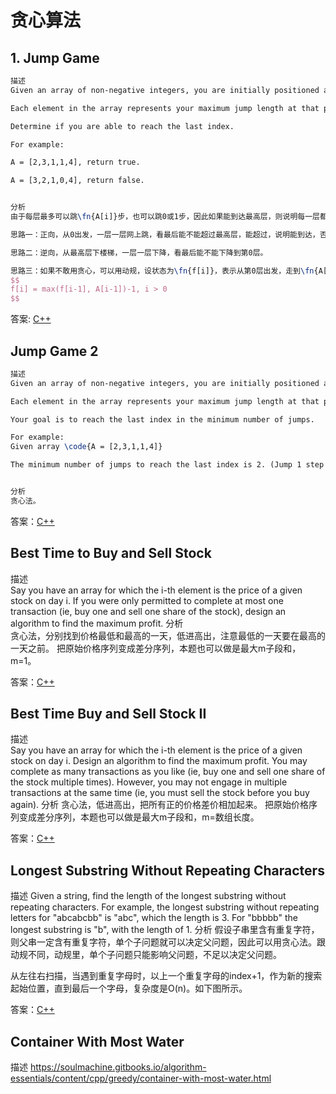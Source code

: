 # 贪心算法
## 1. Jump Game
```latex
描述
Given an array of non-negative integers, you are initially positioned at the first index of the array.

Each element in the array represents your maximum jump length at that position.

Determine if you are able to reach the last index.

For example:

A = [2,3,1,1,4], return true.

A = [3,2,1,0,4], return false.


分析
由于每层最多可以跳\fn{A[i]}步，也可以跳0或1步，因此如果能到达最高层，则说明每一层都可以到达。有了这个条件，说明可以用贪心法。

思路一：正向，从0出发，一层一层网上跳，看最后能不能超过最高层，能超过，说明能到达，否则不能到达。

思路二：逆向，从最高层下楼梯，一层一层下降，看最后能不能下降到第0层。

思路三：如果不敢用贪心，可以用动规，设状态为\fn{f[i]}，表示从第0层出发，走到\fn{A[i]}时剩余的最大步数，则状态转移方程为：
$$
f[i] = max(f[i-1], A[i-1])-1, i > 0
$$
```
答案: [C++](code/1.hpp)

## Jump Game 2
```latex
描述
Given an array of non-negative integers, you are initially positioned at the first index of the array.

Each element in the array represents your maximum jump length at that position.

Your goal is to reach the last index in the minimum number of jumps.

For example:
Given array \code{A = [2,3,1,1,4]}

The minimum number of jumps to reach the last index is 2. (Jump 1 step from index 0 to 1, then 3 steps to the last index.)


分析
贪心法。
```
答案：[C++](code/12.1.hpp)

## Best Time to Buy and Sell Stock
描述    
Say you have an array for which the i-th element is the price of a given stock on day i.
If you were only permitted to complete at most one transaction (ie, buy one and sell one share of the stock), 
design an algorithm to find the maximum profit.
分析   
贪心法，分别找到价格最低和最高的一天，低进高出，注意最低的一天要在最高的一天之前。
把原始价格序列变成差分序列，本题也可以做是最大m子段和，m=1。

答案：[C++](code/12.3.hpp)

## Best Time Buy and Sell Stock II ##
描述   
Say you have an array for which the i-th element is the price of a given stock on day i.
Design an algorithm to find the maximum profit. You may complete as many transactions as you like (ie, buy one and sell one share of the stock multiple times). However, you may not engage in multiple transactions at the same time (ie, you must sell the stock before you buy again).
分析
贪心法，低进高出，把所有正的价格差价相加起来。
把原始价格序列变成差分序列，本题也可以做是最大m子段和，m=数组长度。

答案：[C++](code/12.4.hpp)


## Longest Substring Without Repeating Characters ##

描述
Given a string, find the length of the longest substring without repeating characters. For example, the longest substring without repeating letters for "abcabcbb" is "abc", which the length is 3. For "bbbbb" the longest substring is "b", with the length of 1.
分析
假设子串里含有重复字符，则父串一定含有重复字符，单个子问题就可以决定父问题，因此可以用贪心法。跟动规不同，动规里，单个子问题只能影响父问题，不足以决定父问题。

从左往右扫描，当遇到重复字母时，以上一个重复字母的index+1，作为新的搜索起始位置，直到最后一个字母，复杂度是O(n)。如下图所示。

答案：[C++](code/12.5.hpp)

## Container With Most Water ##

描述
https://soulmachine.gitbooks.io/algorithm-essentials/content/cpp/greedy/container-with-most-water.html
